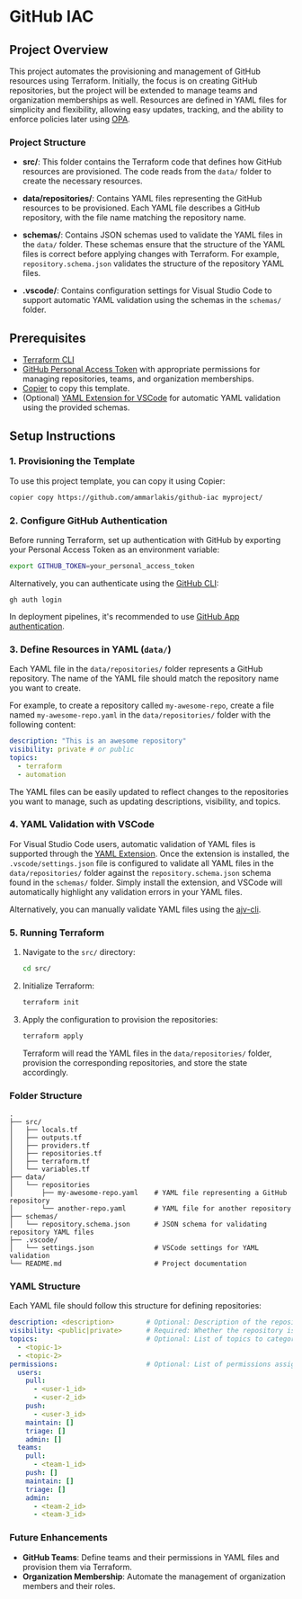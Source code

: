 # GitHub IAC

## Project Overview

This project automates the provisioning and management of GitHub resources using Terraform. Initially, the focus is on creating GitHub repositories, but the project will be extended to manage teams and organization memberships as well. Resources are defined in YAML files for simplicity and flexibility, allowing easy updates, tracking, and the ability to enforce policies later using [OPA](https://www.openpolicyagent.org/docs/latest/terraform/).

### Project Structure

- **src/**: This folder contains the Terraform code that defines how GitHub resources are provisioned. The code reads from the `data/` folder to create the necessary resources.
  
- **data/repositories/**: Contains YAML files representing the GitHub resources to be provisioned. Each YAML file describes a GitHub repository, with the file name matching the repository name.

- **schemas/**: Contains JSON schemas used to validate the YAML files in the `data/` folder. These schemas ensure that the structure of the YAML files is correct before applying changes with Terraform. For example, `repository.schema.json` validates the structure of the repository YAML files.

- **.vscode/**: Contains configuration settings for Visual Studio Code to support automatic YAML validation using the schemas in the `schemas/` folder.

## Prerequisites

- [Terraform CLI](https://www.terraform.io/downloads.html)
- [GitHub Personal Access Token](https://docs.github.com/en/authentication/keeping-your-account-and-data-secure/creating-a-personal-access-token) with appropriate permissions for managing repositories, teams, and organization memberships.
- [Copier](https://copier.readthedocs.io/en/stable/) to copy this template.
- (Optional) [YAML Extension for VSCode](https://marketplace.visualstudio.com/items?itemName=redhat.vscode-yaml) for automatic YAML validation using the provided schemas.

## Setup Instructions

### 1. Provisioning the Template

To use this project template, you can copy it using Copier:

```bash
copier copy https://github.com/ammarlakis/github-iac myproject/
```

### 2. Configure GitHub Authentication

Before running Terraform, set up authentication with GitHub by exporting your Personal Access Token as an environment variable:

```bash
export GITHUB_TOKEN=your_personal_access_token
```

Alternatively, you can authenticate using the [GitHub CLI](https://cli.github.com/):
```
gh auth login
```

In deployment pipelines, it's recommended to use [GitHub App authentication](https://docs.github.com/en/apps/creating-github-apps/authenticating-with-a-github-app/making-authenticated-api-requests-with-a-github-app-in-a-github-actions-workflow).

### 3. Define Resources in YAML (`data/`)

Each YAML file in the `data/repositories/` folder represents a GitHub repository. The name of the YAML file should match the repository name you want to create.

For example, to create a repository called `my-awesome-repo`, create a file named `my-awesome-repo.yaml` in the `data/repositories/` folder with the following content:

```yaml
description: "This is an awesome repository"
visibility: private # or public
topics:
  - terraform
  - automation
```

The YAML files can be easily updated to reflect changes to the repositories you want to manage, such as updating descriptions, visibility, and topics.

### 4. YAML Validation with VSCode

For Visual Studio Code users, automatic validation of YAML files is supported through the [YAML Extension](https://marketplace.visualstudio.com/items?itemName=redhat.vscode-yaml). Once the extension is installed, the `.vscode/settings.json` file is configured to validate all YAML files in the `data/repositories/` folder against the `repository.schema.json` schema found in the `schemas/` folder. Simply install the extension, and VSCode will automatically highlight any validation errors in your YAML files.

Alternatively, you can manually validate YAML files using the [ajv-cli](https://github.com/ajv-validator/ajv-cli).

### 5. Running Terraform

1. Navigate to the `src/` directory:

   ```bash
   cd src/
   ```

2. Initialize Terraform:

   ```bash
   terraform init
   ```

3. Apply the configuration to provision the repositories:

   ```bash
   terraform apply
   ```

   Terraform will read the YAML files in the `data/repositories/` folder, provision the corresponding repositories, and store the state accordingly.

### Folder Structure

```
.
├── src/
│   ├── locals.tf
│   ├── outputs.tf
│   ├── providers.tf
│   ├── repositories.tf
│   ├── terraform.tf
│   └── variables.tf
├── data/
│   └── repositories
│       ├── my-awesome-repo.yaml    # YAML file representing a GitHub repository
│       └── another-repo.yaml       # YAML file for another repository
├── schemas/
│   └── repository.schema.json      # JSON schema for validating repository YAML files
├── .vscode/
│   └── settings.json               # VSCode settings for YAML validation
└── README.md                       # Project documentation
```

### YAML Structure

Each YAML file should follow this structure for defining repositories:

```yaml
description: <description>        # Optional: Description of the repository
visibility: <public|private>      # Required: Whether the repository is private or public
topics:                           # Optional: List of topics to categorize the repository
  - <topic-1>
  - <topic-2>
permissions:                      # Optional: List of permissions assigned to users and teams
  users:
    pull: 
      - <user-1_id>
      - <user-2_id>
    push:
      - <user-3_id>
    maintain: []
    triage: []
    admin: []
  teams:
    pull:
      - <team-1_id>
    push: []
    maintain: []
    triage: []
    admin:
      - <team-2_id>
      - <team-3_id>
```

### Future Enhancements

- **GitHub Teams**: Define teams and their permissions in YAML files and provision them via Terraform.
- **Organization Membership**: Automate the management of organization members and their roles.
